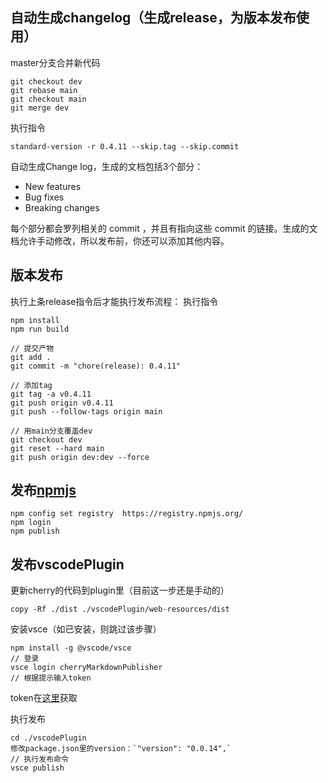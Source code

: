 ## 自动生成changelog（生成release，为版本发布使用）
master分支合并新代码
```
git checkout dev
git rebase main
git checkout main
git merge dev
```
执行指令
```
standard-version -r 0.4.11 --skip.tag --skip.commit
```
自动生成Change log，生成的文档包括3个部分：
- New features
- Bug fixes
- Breaking changes

每个部分都会罗列相关的 commit ，并且有指向这些 commit 的链接。生成的文档允许手动修改，所以发布前，你还可以添加其他内容。


## 版本发布
执行上条release指令后才能执行发布流程：
执行指令
```
npm install
npm run build

// 提交产物
git add .
git commit -m "chore(release): 0.4.11"

// 添加tag 
git tag -a v0.4.11
git push origin v0.4.11
git push --follow-tags origin main

// 用main分支覆盖dev
git checkout dev
git reset --hard main
git push origin dev:dev --force
```

## 发布[npmjs](https://www.npmjs.com/)
```
npm config set registry  https://registry.npmjs.org/
npm login
npm publish
```

## 发布vscodePlugin
更新cherry的代码到plugin里（目前这一步还是手动的）
```
copy -Rf ./dist ./vscodePlugin/web-resources/dist
```

安装vsce（如已安装，则跳过该步骤）
```
npm install -g @vscode/vsce
// 登录
vsce login cherryMarkdownPublisher
// 根据提示输入token
```
token在[这里](https://dev.azure.com/cherry-markdown/_usersSettings/tokens)获取

执行发布
```
cd ./vscodePlugin
修改package.json里的version：`"version": "0.0.14",`
// 执行发布命令
vsce publish
```